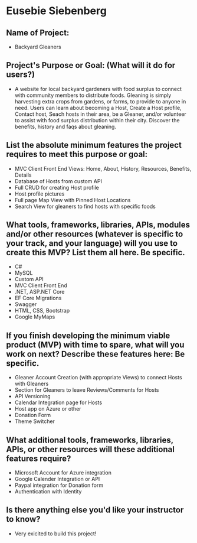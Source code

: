 # Eusebie Siebenberg

## Name of Project:
* Backyard Gleaners

## Project's Purpose or Goal: (What will it do for users?)
* A website for local backyard gardeners with food surplus to connect with community members to distribute foods. Gleaning is simply harvesting extra crops from gardens, or farms, to provide to anyone in need. Users can learn about becoming a Host, Create a Host profile, Contact host, Seach hosts in their area, be a Gleaner, and/or volunteer to assist with food surplus distribution within their city. Discover the benefits, history and faqs about gleaning. 

## List the absolute minimum features the project requires to meet this purpose or goal:
* MVC Client Front End Views: Home, About, History, Resources, Benefits, Details
* Database of Hosts from custom API
* Full CRUD for creating Host profile
* Host profile pictures
* Full page Map View with Pinned Host Locations
* Search View for gleaners to find hosts with specific foods

## What tools, frameworks, libraries, APIs, modules and/or other resources (whatever is specific to your track, and your language) will you use to create this MVP? List them all here. Be specific.
* C#
* MySQL
* Custom API
* MVC Client Front End
* .NET, ASP.NET Core
* EF Core Migrations
* Swagger
* HTML, CSS, Bootstrap
* Google MyMaps

## If you finish developing the minimum viable product (MVP) with time to spare, what will you work on next? Describe these features here: Be specific.
* Gleaner Account Creation (with appropriate Views) to connect Hosts with Gleaners
* Section for Gleaners to leave Reviews/Comments for Hosts
* API Versioning
* Calendar Integration page for Hosts
* Host app on Azure or other
* Donation Form
* Theme Switcher

## What additional tools, frameworks, libraries, APIs, or other resources will these additional features require?
* Microsoft Account for Azure integration
* Google Calender Integration or API
* Paypal integration for Donation form
* Authentication with Identity

## Is there anything else you'd like your instructor to know?
* Very exicited to build this project!